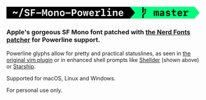 ![SF Mono Powerline](Prompt.png)

### Apple's gorgeous SF Mono font patched with [the Nerd Fonts patcher](https://github.com/ryanoasis/nerd-fonts#font-patcher) for Powerline support.

Powerline glyphs allow for pretty and practical statuslines, as seen in [the original vim plugin](https://github.com/powerline/powerline) or in enhanced shell prompts like [Shellder](https://github.com/simnalamburt/shellder) (shown above) or [Starship](https://starship.rs).

Supported for macOS, Linux and Windows.

For personal use only.
